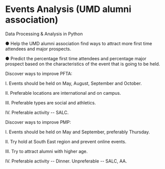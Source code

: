 # Events Analysis (UMD alumni association)
Data Processing & Analysis in Python


●	Help the UMD alumni association find ways to attract more first time attendees and major prospects.

●	Predict the percentage first time attendees and percentage major prospect based on the characteristics of the event that is going to be held.


Discover ways to improve PFTA:


I.	 Events should be held on May, August, September and October.

II.	Preferable locations are international and on campus.

III.	Preferable types are social and athletics.

IV.	Preferable activity -- SALC.


Discover ways to improve PMP:


I.	Events should be held on May and September, preferably Thursday.

II.	Try hold at South East region and prevent online events.

III.	Try to attract alumni with higher age.

IV.	Preferable activity -- Dinner. Unpreferable -- SALC, AA.
